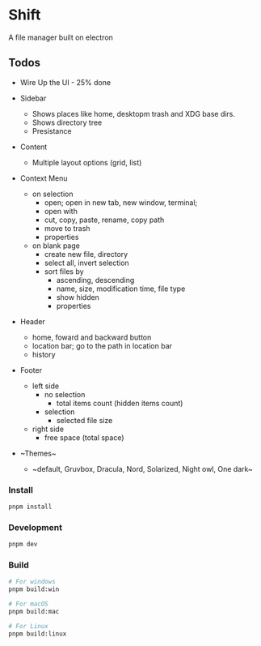 # Shift
A file manager built on electron

## Todos
- Wire Up the UI - 25% done
- Sidebar
  - Shows places like home, desktopm trash and XDG base dirs.
  - Shows directory tree
  - Presistance

- Content
  - Multiple layout options (grid, list)

- Context Menu
  - on selection
    - open; open in new tab, new window, terminal;
    - open with
    - cut, copy, paste, rename, copy path
    - move to trash
    - properties
  - on blank page
    - create new file, directory
    - select all, invert selection
    - sort files by
      - ascending, descending
      - name, size, modification time, file type
      - show hidden
      - properties

- Header
  - home, foward and backward button
  - location bar; go to the path in location bar
  - history

- Footer
  - left side
    - no selection
      - total items count (hidden items count)
    - selection
      - selected file size
  - right side
    - free space (total space)

- ~Themes~
  - ~default, Gruvbox, Dracula, Nord, Solarized, Night owl, One dark~

### Install

```bash
pnpm install
```

### Development

```bash
pnpm dev
```

### Build

```bash
# For windows
pnpm build:win

# For macOS
pnpm build:mac

# For Linux
pnpm build:linux
```


